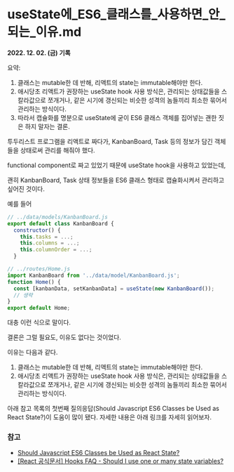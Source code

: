 # useState에_ES6_클래스를_사용하면_안_되는_이유.md

**2022. 12. 02. (금) 기록**

요약:
1. 클래스는 mutable한 데 반해, 리액트의 state는 immutable해야만 한다.
2. 애시당초 리액트가 권장하는 useState hook 사용 방식은, 관리되는 상태값들을 스칼라값으로 쪼개거나, 같은 시기에 갱신되는 비슷한 성격의 놈들끼리 최소한 묶어서 관리하는 방식이다.
3. 따라서 캡슐화를 명분으로 useState에 굳이 ES6 클래스 객체를 집어넣는 괜한 짓은 하지 말자는 결론.

투두리스트 프로그램을 리액트로 짜다가, KanbanBoard, Task 등의 정보가 담긴 객체들을 상태로써 관리를 해줘야 했다.

functional component로 짜고 있었기 때문에 useState hook을 사용하고 있었는데,

괜히 KanbanBoard, Task 상태 정보들을 ES6 클래스 형태로 캡슐화시켜서 관리하고 싶어진 것이다.

예를 들어

```react.js
// ../data/models/KanbanBoard.js
export default class KanbanBoard {
  constructor() {
    this.tasks = ...;
    this.columns = ...;
    this.columnOrder = ...;
  }
```

```react.js
// ../routes/Home.js
import KanbanBoard from '../data/model/KanbanBoard.js';
function Home() {
  const [kanbanData, setKanbanData] = useState(new KanbanBoard());
  // 생략
}
export default Home;
```

대충 이런 식으로 말이다.

결론은 그럴 필요도, 이유도 없다는 것이었다.

이유는 다음과 같다.

1. 클래스는 mutable한 데 반해, 리액트의 state는 immutable해야만 한다.
2. 애시당초 리액트가 권장하는 useState hook 사용 방식은, 관리되는 상태값들을 스칼라값으로 쪼개거나, 같은 시기에 갱신되는 비슷한 성격의 놈들끼리 최소한 묶어서 관리하는 방식이다.

아래 참고 목록의 첫번째 질의응답(Should Javascript ES6 Classes be Used as React State?)이 도움이 많이 됐다. 자세한 내용은 아래 링크를 자세히 읽어보자.

### 참고
* [Should Javascript ES6 Classes be Used as React State?](https://stackoverflow.com/questions/58581830/should-javascript-es6-classes-be-used-as-react-state)
* [[React 공식문서] Hooks FAQ - Should I use one or many state variables?](https://reactjs.org/docs/hooks-faq.html#should-i-use-one-or-many-state-variables)
